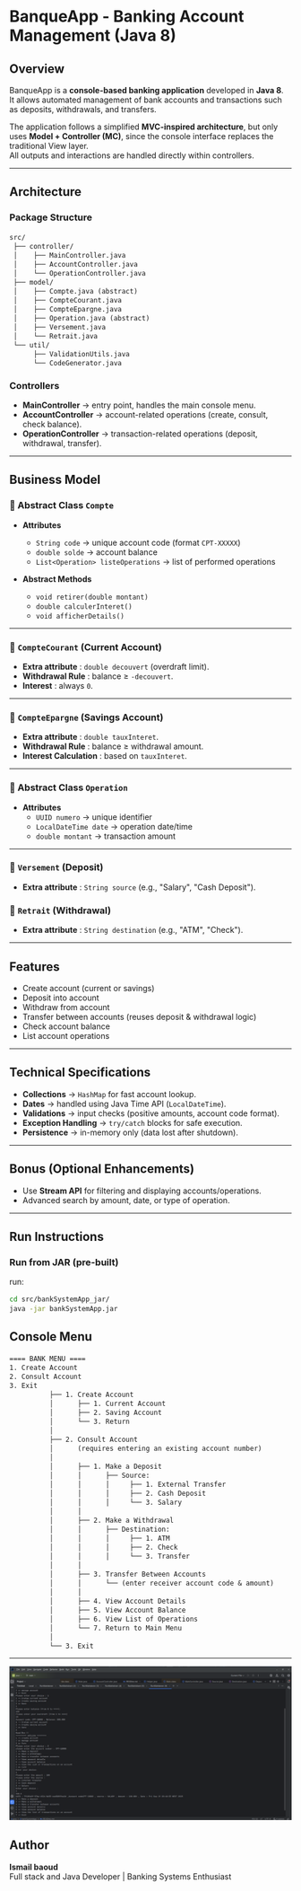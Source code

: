 #  BanqueApp - Banking Account Management (Java 8)

##  Overview
BanqueApp is a **console-based banking application** developed in **Java 8**.  
It allows automated management of bank accounts and transactions such as deposits, withdrawals, and transfers.

The application follows a simplified **MVC-inspired architecture**, but only uses **Model + Controller (MC)**, since the console interface replaces the traditional View layer.  
All outputs and interactions are handled directly within controllers.

---

##  Architecture

###  Package Structure
```
src/
 ├── controller/
 │    ├── MainController.java
 │    ├── AccountController.java
 │    └── OperationController.java
 ├── model/
 │    ├── Compte.java (abstract)
 │    ├── CompteCourant.java
 │    ├── CompteEpargne.java
 │    ├── Operation.java (abstract)
 │    ├── Versement.java
 │    └── Retrait.java
 └── util/
      ├── ValidationUtils.java
      └── CodeGenerator.java
```

###  Controllers
- **MainController** → entry point, handles the main console menu.
- **AccountController** → account-related operations (create, consult, check balance).
- **OperationController** → transaction-related operations (deposit, withdrawal, transfer).

---

##  Business Model

### 🔹 Abstract Class `Compte`
- **Attributes**
    - `String code` → unique account code (format `CPT-XXXXX`)
    - `double solde` → account balance
    - `List<Operation> listeOperations` → list of performed operations

- **Abstract Methods**
    - `void retirer(double montant)`
    - `double calculerInteret()`
    - `void afficherDetails()`

---

### 🔹 `CompteCourant` (Current Account)
- **Extra attribute** : `double decouvert` (overdraft limit).
- **Withdrawal Rule** : balance ≥ `-decouvert`.
- **Interest** : always `0`.

---

### 🔹 `CompteEpargne` (Savings Account)
- **Extra attribute** : `double tauxInteret`.
- **Withdrawal Rule** : balance ≥ withdrawal amount.
- **Interest Calculation** : based on `tauxInteret`.

---

### 🔹 Abstract Class `Operation`
- **Attributes**
    - `UUID numero` → unique identifier
    - `LocalDateTime date` → operation date/time
    - `double montant` → transaction amount

---

### 🔹 `Versement` (Deposit)
- **Extra attribute** : `String source` (e.g., "Salary", "Cash Deposit").

### 🔹 `Retrait` (Withdrawal)
- **Extra attribute** : `String destination` (e.g., "ATM", "Check").

---

##  Features
-  Create account (current or savings)
-  Deposit into account
-  Withdraw from account
-  Transfer between accounts (reuses deposit & withdrawal logic)
-  Check account balance
-  List account operations

---

##  Technical Specifications
- **Collections** → `HashMap` for fast account lookup.
- **Dates** → handled using Java Time API (`LocalDateTime`).
- **Validations** → input checks (positive amounts, account code format).
- **Exception Handling** → `try/catch` blocks for safe execution.
- **Persistence** → in-memory only (data lost after shutdown).

---

##  Bonus (Optional Enhancements)
- Use **Stream API** for filtering and displaying accounts/operations.
- Advanced search by amount, date, or type of operation.

---

##  Run Instructions

### Run from JAR (pre-built)
run:
```bash
cd src/bankSystemApp_jar/
java -jar bankSystemApp.jar
```

##  Console Menu

```
==== BANK MENU ====
1. Create Account
2. Consult Account
3. Exit
          ├── 1. Create Account
          │      ├── 1. Current Account
          │      ├── 2. Saving Account
          │      └── 3. Return
          │
          ├── 2. Consult Account
          │      (requires entering an existing account number)
          │
          │      ├── 1. Make a Deposit
          │      │      ├── Source:
          │      │      │     ├── 1. External Transfer
          │      │      │     ├── 2. Cash Deposit
          │      │      │     └── 3. Salary
          │      │
          │      ├── 2. Make a Withdrawal
          │      │      ├── Destination:
          │      │      │     ├── 1. ATM
          │      │      │     ├── 2. Check
          │      │      │     └── 3. Transfer
          │      │
          │      ├── 3. Transfer Between Accounts
          │      │      └── (enter receiver account code & amount)
          │      │
          │      ├── 4. View Account Details
          │      ├── 5. View Account Balance
          │      ├── 6. View List of Operations
          │      └── 7. Return to Main Menu
          │
          └── 3. Exit
```

---
![img.png](img.png)
##  Author
**Ismail baoud**  
Full stack and Java Developer | Banking Systems Enthusiast  